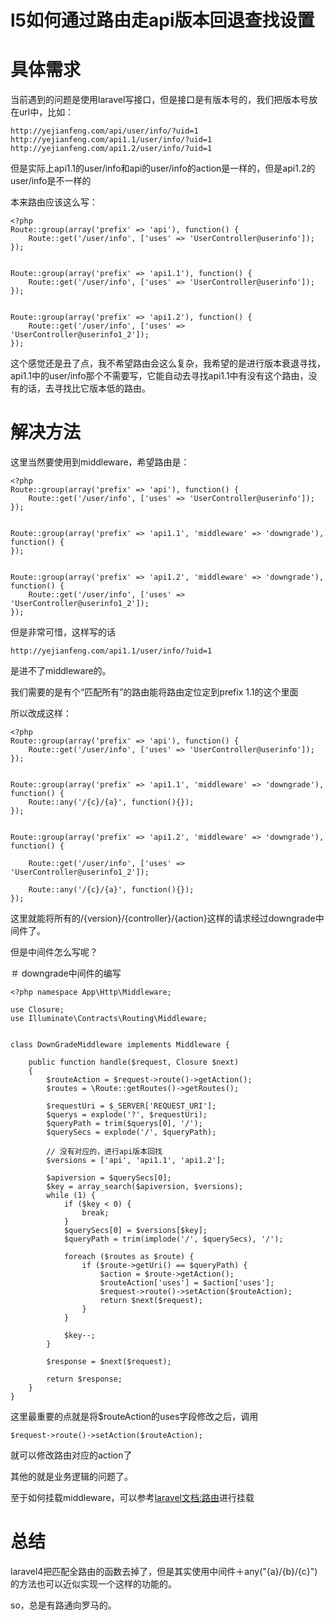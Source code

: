 # l5如何通过路由走api版本回退查找设置

# 具体需求

当前遇到的问题是使用laravel写接口，但是接口是有版本号的，我们把版本号放在url中，比如：

```
http://yejianfeng.com/api/user/info/?uid=1
http://yejianfeng.com/api1.1/user/info/?uid=1
http://yejianfeng.com/api1.2/user/info/?uid=1
```

但是实际上api1.1的user/info和api的user/info的action是一样的，但是api1.2的user/info是不一样的

本来路由应该这么写：

```
<?php
Route::group(array('prefix' => 'api'), function() {
    Route::get('/user/info', ['uses' => 'UserController@userinfo']);
});


Route::group(array('prefix' => 'api1.1'), function() {
    Route::get('/user/info', ['uses' => 'UserController@userinfo']);
});


Route::group(array('prefix' => 'api1.2'), function() {
    Route::get('/user/info', ['uses' => 'UserController@userinfo1_2']);
});

```

这个感觉还是丑了点，我不希望路由会这么复杂，我希望的是进行版本衰退寻找，api1.1中的user/info那个不需要写，它能自动去寻找api1.1中有没有这个路由，没有的话，去寻找比它版本低的路由。

# 解决方法

这里当然要使用到middleware，希望路由是：

```
<?php
Route::group(array('prefix' => 'api'), function() {
    Route::get('/user/info', ['uses' => 'UserController@userinfo']);
});


Route::group(array('prefix' => 'api1.1', 'middleware' => 'downgrade'), function() {
});


Route::group(array('prefix' => 'api1.2', 'middleware' => 'downgrade'), function() {
    Route::get('/user/info', ['uses' => 'UserController@userinfo1_2']);
});

```

但是非常可惜，这样写的话
```
http://yejianfeng.com/api1.1/user/info/?uid=1
```
是进不了middleware的。

我们需要的是有个“匹配所有”的路由能将路由定位定到prefix 1.1的这个里面

所以改成这样：

```
<?php
Route::group(array('prefix' => 'api'), function() {
    Route::get('/user/info', ['uses' => 'UserController@userinfo']);
});


Route::group(array('prefix' => 'api1.1', 'middleware' => 'downgrade'), function() {
    Route::any('/{c}/{a}', function(){});
});


Route::group(array('prefix' => 'api1.2', 'middleware' => 'downgrade'), function() {

    Route::get('/user/info', ['uses' => 'UserController@userinfo1_2']);

    Route::any('/{c}/{a}', function(){});
});

```

这里就能将所有的/{version}/{controller}/{action}这样的请求经过downgrade中间件了。

但是中间件怎么写呢？

＃ downgrade中间件的编写

```
<?php namespace App\Http\Middleware;

use Closure;
use Illuminate\Contracts\Routing\Middleware;


class DownGradeMiddleware implements Middleware {

    public function handle($request, Closure $next)
    {
        $routeAction = $request->route()->getAction();
        $routes = \Route::getRoutes()->getRoutes();
        
        $requestUri = $_SERVER['REQUEST_URI'];
        $querys = explode('?', $requestUri);
        $queryPath = trim($querys[0], '/');
        $querySecs = explode('/', $queryPath);

        // 没有对应的，进行api版本回找
        $versions = ['api', 'api1.1', 'api1.2'];

        $apiversion = $querySecs[0];
        $key = array_search($apiversion, $versions);
        while (1) {
            if ($key < 0) {
                break;
            }
            $querySecs[0] = $versions[$key];
            $queryPath = trim(implode('/', $querySecs), '/');

            foreach ($routes as $route) {
                if ($route->getUri() == $queryPath) {
                    $action = $route->getAction();
                    $routeAction['uses'] = $action['uses'];
                    $request->route()->setAction($routeAction);
                    return $next($request);
                }
            }

            $key--;
        }

        $response = $next($request);

        return $response;
    }
}
```

这里最重要的点就是将$routeAction的uses字段修改之后，调用
```
$request->route()->setAction($routeAction);
```
就可以修改路由对应的action了

其他的就是业务逻辑的问题了。

至于如何挂载middleware，可以参考[laravel文档:路由](http://laravel.com/docs/master/middleware)进行挂载

# 总结

laravel4把匹配全路由的函数去掉了，但是其实使用中间件＋any("{a}/{b}/{c}") 的方法也可以近似实现一个这样的功能的。

so，总是有路通向罗马的。